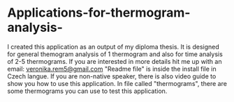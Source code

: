 # Applications-for-thermogram-analysis-
I created this application as an output of my diploma thesis. It is designed for general themogram analysis of 1 thermogram and also
for time analysis of 2-5 thermograms. If you are interested in more details hit me up with an email: veronika.rem5@gmail.com
"Readme file" is inside the install file in Czech langue. If you are non-native speaker, there is also video guide to show you how to use this application.
In file called "thermograms", there are some thermograms you can use to test this application. 
